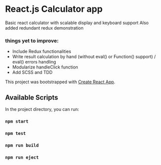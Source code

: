 # React.js Calculator app

Basic react calculator with scalable display and keyboard support
Also added redundant redux demonstration

### things yet to improve:

- Include Redux functionalities
- Write result calculation by hand (without eval() or Function() support) / eval() errors handling
- Modularize handleClick function
- Add SCSS and TDD

This project was bootstrapped with [Create React App](https://github.com/facebook/create-react-app).

## Available Scripts

In the project directory, you can run:

### `npm start`

### `npm test`

### `npm run build`

### `npm run eject`